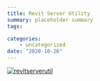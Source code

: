 ```yaml
---
title: Revit Server Utility
summary: placeholder summary
tags:

categories:
    - uncategorized
date: "2020-10-26"
---
```


[![revitserverutil](RevitServerUtil.png)](http://www.ericanastas.com/wp-content/uploads/2016/11/RevitServerUtil.png)
